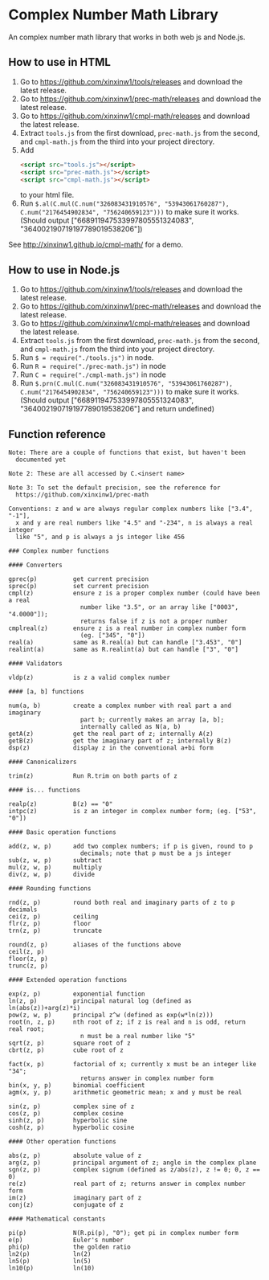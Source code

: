 # Complex Number Math Library

An complex number math library that works in both web js and Node.js.

## How to use in HTML

1. Go to https://github.com/xinxinw1/tools/releases and download the latest release.
2. Go to https://github.com/xinxinw1/prec-math/releases and download the latest release.
3. Go to https://github.com/xinxinw1/cmpl-math/releases and download the latest release.
4. Extract `tools.js` from the first download, `prec-math.js` from the second, and `cmpl-math.js` from the third into your project directory.
5. Add
   ```html
   <script src="tools.js"></script>
   <script src="prec-math.js"></script>
   <script src="cmpl-math.js"></script>
   ```
   to your html file.
6. Run `$.al(C.mul(C.num("326083431910576", "53943061760287"), C.num("2176454902834", "756240659123")))` to make sure it works. (Should output ["668911947533997805551324083", "364002190719197789019538206"])

See http://xinxinw1.github.io/cmpl-math/ for a demo.

## How to use in Node.js

1. Go to https://github.com/xinxinw1/tools/releases and download the latest release.
2. Go to https://github.com/xinxinw1/prec-math/releases and download the latest release.
3. Go to https://github.com/xinxinw1/cmpl-math/releases and download the latest release.
4. Extract `tools.js` from the first download, `prec-math.js` from the second, and `cmpl-math.js` from the third into your project directory.
5. Run `$ = require("./tools.js")` in node.
6. Run `R = require("./prec-math.js")` in node
7. Run `C = require("./cmpl-math.js")` in node
8. Run `$.prn(C.mul(C.num("326083431910576", "53943061760287"), C.num("2176454902834", "756240659123")))` to make sure it works. (Should output ["668911947533997805551324083", "364002190719197789019538206"] and return undefined)

## Function reference

```
Note: There are a couple of functions that exist, but haven't been
  documented yet

Note 2: These are all accessed by C.<insert name>

Note 3: To set the default precision, see the reference for
  https://github.com/xinxinw1/prec-math

Conventions: z and w are always regular complex numbers like ["3.4", "-1"],
  x and y are real numbers like "4.5" and "-234", n is always a real integer 
  like "5", and p is always a js integer like 456

### Complex number functions

#### Converters

gprec(p)          get current precision
sprec(p)          set current precision
cmpl(z)           ensure z is a proper complex number (could have been a real
                    number like "3.5", or an array like ["0003", "4.0000"]);
                    returns false if z is not a proper number
cmplreal(z)       ensure z is a real number in complex number form
                    (eg. ["345", "0"])
real(a)           same as R.real(a) but can handle ["3.453", "0"]
realint(a)        same as R.realint(a) but can handle ["3", "0"]

#### Validators

vldp(z)           is z a valid complex number

#### [a, b] functions

num(a, b)         create a complex number with real part a and imaginary
                    part b; currently makes an array [a, b];
                    internally called as N(a, b)
getA(z)           get the real part of z; internally A(z)
getB(z)           get the imaginary part of z; internally B(z)
dsp(z)            display z in the conventional a+bi form

#### Canonicalizers

trim(z)           Run R.trim on both parts of z

#### is... functions

realp(z)          B(z) == "0"
intpc(z)          is z an integer in complex number form; (eg. ["53", "0"])

#### Basic operation functions

add(z, w, p)      add two complex numbers; if p is given, round to p
                    decimals; note that p must be a js integer
sub(z, w, p)      subtract
mul(z, w, p)      multiply
div(z, w, p)      divide

#### Rounding functions

rnd(z, p)         round both real and imaginary parts of z to p decimals
cei(z, p)         ceiling
flr(z, p)         floor
trn(z, p)         truncate

round(z, p)       aliases of the functions above
ceil(z, p)
floor(z, p)
trunc(z, p)

#### Extended operation functions

exp(z, p)         exponential function
ln(z, p)          principal natural log (defined as ln(abs(z))+arg(z)*i)
pow(z, w, p)      principal z^w (defined as exp(w*ln(z)))
root(n, z, p)     nth root of z; if z is real and n is odd, return real root;
                    n must be a real number like "5"
sqrt(z, p)        square root of z
cbrt(z, p)        cube root of z

fact(x, p)        factorial of x; currently x must be an integer like "34";
                    returns answer in complex number form
bin(x, y, p)      binomial coefficient
agm(x, y, p)      arithmetic geometric mean; x and y must be real

sin(z, p)         complex sine of z
cos(z, p)         complex cosine
sinh(z, p)        hyperbolic sine
cosh(z, p)        hyperbolic cosine

#### Other operation functions

abs(z, p)         absolute value of z
arg(z, p)         principal argument of z; angle in the complex plane
sgn(z, p)         complex signum (defined as z/abs(z), z != 0; 0, z == 0)
re(z)             real part of z; returns answer in complex number form
im(z)             imaginary part of z
conj(z)           conjugate of z

#### Mathematical constants

pi(p)             N(R.pi(p), "0"); get pi in complex number form
e(p)              Euler's number
phi(p)            the golden ratio
ln2(p)            ln(2)
ln5(p)            ln(5)
ln10(p)           ln(10)

